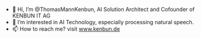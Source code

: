 - 👋 Hi, I’m @ThomasMannKenbun, AI Solution Architect and Cofounder of KENBUN IT AG
- 👀 I’m interested in AI Technology, especially processing natural speech.
- 📫 How to reach me? visit www.kenbun.de
